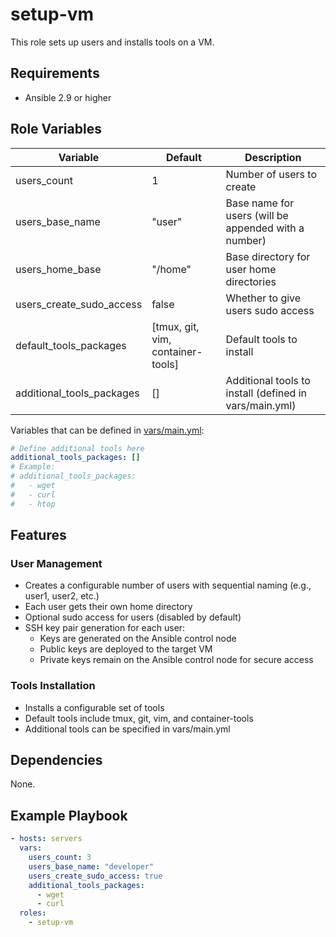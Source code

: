 # setup-vm

This role sets up users and installs tools on a VM.

## Requirements

- Ansible 2.9 or higher

## Role Variables

| Variable                  | Default                           | Description                                            |
| ------------------------- | --------------------------------- | ------------------------------------------------------ |
| users_count               | 1                                 | Number of users to create                              |
| users_base_name           | "user"                            | Base name for users (will be appended with a number)   |
| users_home_base           | "/home"                           | Base directory for user home directories               |
| users_create_sudo_access  | false                             | Whether to give users sudo access                      |
| default_tools_packages    | [tmux, git, vim, container-tools] | Default tools to install                               |
| additional_tools_packages | []                                | Additional tools to install (defined in vars/main.yml) |

Variables that can be defined in [vars/main.yml](vars/main.yml):

```yaml
# Define additional tools here
additional_tools_packages: []
# Example:
# additional_tools_packages:
#   - wget
#   - curl
#   - htop
```

## Features

### User Management

- Creates a configurable number of users with sequential naming (e.g., user1, user2, etc.)
- Each user gets their own home directory
- Optional sudo access for users (disabled by default)
- SSH key pair generation for each user:
  - Keys are generated on the Ansible control node
  - Public keys are deployed to the target VM
  - Private keys remain on the Ansible control node for secure access

### Tools Installation

- Installs a configurable set of tools
- Default tools include tmux, git, vim, and container-tools
- Additional tools can be specified in vars/main.yml

## Dependencies

None.

## Example Playbook

```yaml
- hosts: servers
  vars:
    users_count: 3
    users_base_name: "developer"
    users_create_sudo_access: true
    additional_tools_packages:
      - wget
      - curl
  roles:
    - setup-vm
```

